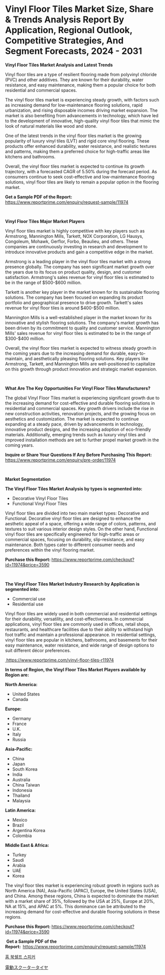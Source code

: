 <p><h1>Vinyl Floor Tiles Market Size, Share & Trends Analysis Report By Application, Regional Outlook, Competitive Strategies, And Segment Forecasts, 2024 - 2031</h1></p><p><strong>Vinyl Floor Tiles Market Analysis and Latest Trends</strong></p>
<p><p>Vinyl floor tiles are a type of resilient flooring made from polyvinyl chloride (PVC) and other additives. They are known for their durability, water resistance, and easy maintenance, making them a popular choice for both residential and commercial spaces.</p><p>The vinyl floor tiles market is experiencing steady growth, with factors such as increasing demand for low-maintenance flooring solutions, rapid urbanization, and rising disposable incomes driving market expansion. The market is also benefiting from advancements in technology, which have led to the development of innovative, high-quality vinyl floor tiles that mimic the look of natural materials like wood and stone.</p><p>One of the latest trends in the vinyl floor tiles market is the growing popularity of luxury vinyl tiles (LVT) and rigid core vinyl flooring. These products offer enhanced durability, water resistance, and realistic textures and patterns, making them a preferred choice for high-traffic areas like kitchens and bathrooms.</p><p>Overall, the vinyl floor tiles market is expected to continue its growth trajectory, with a forecasted CAGR of 5.50% during the forecast period. As consumers continue to seek cost-effective and low-maintenance flooring solutions, vinyl floor tiles are likely to remain a popular option in the flooring market.</p></p>
<p><strong>Get a Sample PDF of the Report:&nbsp;</strong> <a href="https://www.reportprime.com/enquiry/request-sample/11974">https://www.reportprime.com/enquiry/request-sample/11974</a></p>
<p>&nbsp;</p>
<p><strong>Vinyl Floor Tiles Major Market Players</strong></p>
<p><p>Vinyl floor tiles market is highly competitive with key players such as Armstrong, Mannington Mills, Tarkett, NOX Corporation, LG Hausys, Congoleum, Mohawk, Gerflor, Forbo, Beaulieu, and others. These companies are continuously investing in research and development to introduce innovative products and gain a competitive edge in the market.</p><p>Armstrong is a leading player in the vinyl floor tiles market with a strong presence globally. The company has seen significant market growth over the years due to its focus on product quality, design, and customer satisfaction. Armstrong's sales revenue for vinyl floor tiles is estimated to be in the range of $500-$600 million.</p><p>Tarkett is another key player in the market known for its sustainable flooring solutions. The company has been focused on expanding its product portfolio and geographical presence to drive growth. Tarkett's sales revenue for vinyl floor tiles is around $400-$500 million.</p><p>Mannington Mills is a well-established player in the market known for its innovative and stylish flooring solutions. The company's market growth has been driven by its commitment to quality and customer service. Mannington Mills' sales revenue for vinyl floor tiles is estimated to be in the range of $300-$400 million.</p><p>Overall, the vinyl floor tiles market is expected to witness steady growth in the coming years due to the increasing demand for durable, easy-to-maintain, and aesthetically pleasing flooring solutions. Key players like Armstrong, Tarkett, and Mannington Mills are well-positioned to capitalize on this growth through product innovation and strategic market expansion.</p></p>
<p>&nbsp;</p>
<p><strong>What Are The Key Opportunities For Vinyl Floor Tiles Manufacturers?</strong></p>
<p><p>The global Vinyl Floor Tiles market is experiencing significant growth due to the increasing demand for cost-effective and durable flooring solutions in residential and commercial spaces. Key growth drivers include the rise in new construction activities, renovation projects, and the growing focus on aesthetics and customization. The market is expected to continue expanding at a steady pace, driven by advancements in technology, innovative product designs, and the increasing adoption of eco-friendly materials. Additionally, emerging trends such as luxury vinyl tiles and improved installation methods are set to further propel market growth in the coming years.</p></p>
<p><strong>Inquire or Share Your Questions If Any Before Purchasing This Report:</strong> <a href="https://www.reportprime.com/enquiry/pre-order/11974">https://www.reportprime.com/enquiry/pre-order/11974</a></p>
<p>&nbsp;</p>
<p><strong>Market Segmentation</strong></p>
<p><strong>The Vinyl Floor Tiles Market Analysis by types is segmented into:</strong></p>
<p><ul><li>Decorative Vinyl Floor Tiles</li><li>Functional Vinyl Floor Tiles</li></ul></p>
<p><p>Vinyl floor tiles are divided into two main market types: Decorative and Functional. Decorative vinyl floor tiles are designed to enhance the aesthetic appeal of a space, offering a wide range of colors, patterns, and textures to suit various interior design styles. On the other hand, Functional vinyl floor tiles are specifically engineered for high-traffic areas or commercial spaces, focusing on durability, slip-resistance, and easy maintenance. Both types cater to different consumer needs and preferences within the vinyl flooring market.</p></p>
<p><strong>Purchase this Report:&nbsp;</strong><a href="https://www.reportprime.com/checkout?id=11974&price=3590">https://www.reportprime.com/checkout?id=11974&price=3590</a></p>
<p>&nbsp;</p>
<p><strong>The Vinyl Floor Tiles Market Industry Research by Application is segmented into:</strong></p>
<p><ul><li>Commercial use</li><li>Residential use</li></ul></p>
<p><p>Vinyl floor tiles are widely used in both commercial and residential settings for their durability, versatility, and cost-effectiveness. In commercial applications, vinyl floor tiles are commonly used in offices, retail shops, restaurants, and healthcare facilities due to their ability to withstand high foot traffic and maintain a professional appearance. In residential settings, vinyl floor tiles are popular in kitchens, bathrooms, and basements for their easy maintenance, water resistance, and wide range of design options to suit different décor preferences.</p></p>
<p><a href="https://www.reportprime.com/vinyl-floor-tiles-r11974">&nbsp;https://www.reportprime.com/vinyl-floor-tiles-r11974</a></p>
<p><strong>In terms of Region, the Vinyl Floor Tiles Market Players available by Region are:</strong></p>
<p>
    <p> <strong> North America: </strong>
        <ul>
            <li>United States</li>
            <li>Canada</li>
        </ul>
        </p> 
    <p> <strong> Europe: </strong>
        <ul>
            <li>Germany</li>
            <li>France</li>
            <li>U.K.</li>
            <li>Italy</li>
            <li>Russia</li>
        </ul>
        </p> 
    <p> <strong> Asia-Pacific: </strong>
        <ul>
            <li>China</li>
            <li>Japan</li>
            <li>South Korea</li>
            <li>India</li>
            <li>Australia</li>
            <li>China Taiwan</li>
            <li>Indonesia</li>
            <li>Thailand</li>
            <li>Malaysia</li>
        </ul>
        </p> 
    <p> <strong> Latin America: </strong>
        <ul>
            <li>Mexico</li>
            <li>Brazil</li>
            <li>Argentina Korea</li>
            <li>Colombia</li>
        </ul>
        </p> 
    <p> <strong> Middle East & Africa: </strong>
        <ul>
            <li>Turkey</li>
            <li>Saudi</li>
            <li>Arabia</li>
            <li>UAE</li>
            <li>Korea</li>
        </ul>
    </p>
    </p>
<p><p>The vinyl floor tiles market is experiencing robust growth in regions such as North America (NA), Asia-Pacific (APAC), Europe, the United States (USA), and China. Among these regions, China is expected to dominate the market with a market share of 35%, followed by the USA at 25%, Europe at 20%, NA at 15%, and APAC at 5%. This dominance can be attributed to the increasing demand for cost-effective and durable flooring solutions in these regions.</p></p>
<p><strong>Purchase this Report: </strong><a href="https://www.reportprime.com/checkout?id=11974&price=3590">https://www.reportprime.com/checkout?id=11974&price=3590</a></p>
<p>&nbsp;<strong>Get a Sample PDF of the Report:&nbsp;&nbsp;</strong><a href="https://www.reportprime.com/enquiry/request-sample/11974">https://www.reportprime.com/enquiry/request-sample/11974</a></p>
<p><strong></strong></p>
<p><p><a href="https://github.com/lzrvbyqzftro57/Market-Research-Report-List-2/blob/main/855230367235.md">홈 북쉘프 스피커</a></p><p><a href="https://github.com/oqxogxyvqe90775/Market-Research-Report-List-2/blob/main/290013969692.md">電動スクータータイヤ</a></p></p>
